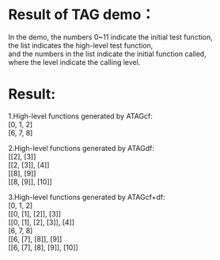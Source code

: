 Result of TAG demo：
====

In the demo, the numbers 0~11 indicate the initial test function,   
the list indicates the high-level test function,   
and the numbers in the list indicate the initial function called,  
where the level indicate the calling level.  


# Result:  
1.High-level functions generated by ATAGcf:  
[0, 1, 2]  
[6, 7, 8]

2.High-level functions generated by ATAGdf:  
[[2], [3]]  
[[2, [3]], [4]]  
[[8], [9]]  
[[8, [9]], [10]]  

3.High-level functions generated by ATAGcf+df:  
[0, 1, 2]  
[[0, [1], [2]], [3]]  
[[0, [1], [2], [3]], [4]]  
[6, 7, 8]  
[[6, [7], [8]], [9]]  
[[6, [7], [8], [9]], [10]]  
